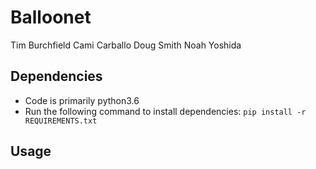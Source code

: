# Balloonet

Tim Burchfield
Cami Carballo
Doug Smith
Noah Yoshida

## Dependencies

* Code is primarily python3.6
* Run the following command to install dependencies: `pip install -r REQUIREMENTS.txt`

## Usage
